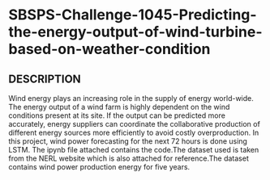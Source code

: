 # SBSPS-Challenge-1045-Predicting-the-energy-output-of-wind-turbine-based-on-weather-condition
## DESCRIPTION
Wind energy plays an increasing role in the supply of energy world-wide. The energy output of a wind farm is highly dependent on the wind conditions present at its site. If the output can be predicted more accurately, energy suppliers can coordinate the collaborative production of different energy sources more efficiently to avoid costly overproduction.
In this project, wind power forecasting for the next 72 hours is done using LSTM. The ipynb file attached contains the code.The dataset used is taken from the NERL website which is also attached for reference.The dataset contains wind power production energy for five years.
